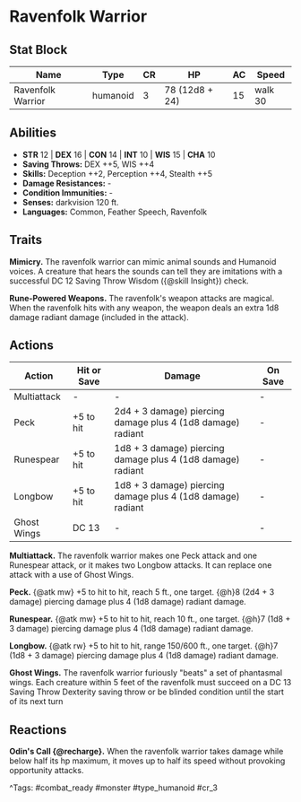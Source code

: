 # Ravenfolk Warrior

## Stat Block

| Name | Type | CR | HP | AC | Speed |
|------|------|----|----|----|-------|
| Ravenfolk Warrior | humanoid | 3 | 78 (12d8 + 24) | 15 | walk 30 |

## Abilities

- **STR** 12 | **DEX** 16 | **CON** 14 | **INT** 10 | **WIS** 15 | **CHA** 10
- **Saving Throws:** DEX ++5, WIS ++4  
- **Skills:** Deception ++2, Perception ++4, Stealth ++5  
- **Damage Resistances:** -  
- **Condition Immunities:** -  
- **Senses:** darkvision 120 ft.  
- **Languages:** Common, Feather Speech, Ravenfolk

## Traits

**Mimicry.** The ravenfolk warrior can mimic animal sounds and Humanoid voices. A creature that hears the sounds can tell they are imitations with a successful DC 12 Saving Throw Wisdom ({@skill Insight}) check.

**Rune-Powered Weapons.** The ravenfolk's weapon attacks are magical. When the ravenfolk hits with any weapon, the weapon deals an extra 1d8 damage radiant damage (included in the attack).


## Actions

| Action | Hit or Save | Damage | On Save |
|--------|--------------|--------|----------|
| Multiattack | - | - | - |
| Peck | +5 to hit | 2d4 + 3 damage) piercing damage plus 4 (1d8 damage) radiant | - |
| Runespear | +5 to hit | 1d8 + 3 damage) piercing damage plus 4 (1d8 damage) radiant | - |
| Longbow | +5 to hit | 1d8 + 3 damage) piercing damage plus 4 (1d8 damage) radiant | - |
| Ghost Wings | DC 13 | - | - |

**Multiattack.** The ravenfolk warrior makes one Peck attack and one Runespear attack, or it makes two Longbow attacks. It can replace one attack with a use of Ghost Wings.

**Peck.** {@atk mw} +5 to hit to hit, reach 5 ft., one target. {@h}8 (2d4 + 3 damage) piercing damage plus 4 (1d8 damage) radiant damage.

**Runespear.** {@atk mw} +5 to hit to hit, reach 10 ft., one target. {@h}7 (1d8 + 3 damage) piercing damage plus 4 (1d8 damage) radiant damage.

**Longbow.** {@atk rw} +5 to hit to hit, range 150/600 ft., one target. {@h}7 (1d8 + 3 damage) piercing damage plus 4 (1d8 damage) radiant damage.

**Ghost Wings.** The ravenfolk warrior furiously "beats" a set of phantasmal wings. Each creature within 5 feet of the ravenfolk must succeed on a DC 13 Saving Throw Dexterity saving throw or be blinded condition until the start of its next turn

## Reactions

**Odin's Call {@recharge}.** When the ravenfolk warrior takes damage while below half its hp maximum, it moves up to half its speed without provoking opportunity attacks.



^Tags: #combat_ready #monster #type_humanoid #cr_3
